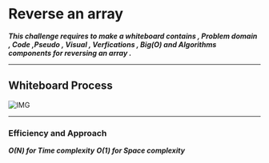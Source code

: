 ﻿# Reverse an array 

***This challenge requires to make a whiteboard contains , Problem domain , Code ,Pseudo , Visual , Verfications , Big(O) and Algorithms components for reversing an array .***

---

## Whiteboard Process


![IMG](/array-reverse/WhiteBoard.jpg)

---

### Efficiency and Approach

***O(N) for Time complexity***
***O(1) for Space complexity***